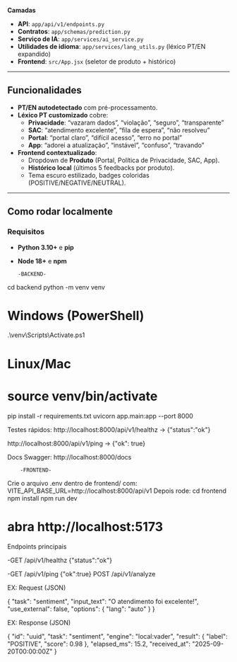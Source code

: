 
**Camadas**  
- **API**: `app/api/v1/endpoints.py`  
- **Contratos**: `app/schemas/prediction.py`  
- **Serviço de IA**: `app/services/ai_service.py`  
- **Utilidades de idioma**: `app/services/lang_utils.py` (léxico PT/EN expandido)  
- **Frontend**: `src/App.jsx` (seletor de produto + histórico)  

---

## Funcionalidades

- **PT/EN autodetectado** com pré-processamento.  
- **Léxico PT customizado** cobre:
  - **Privacidade**: “vazaram dados”, “violação”, “seguro”, “transparente”  
  - **SAC**: “atendimento excelente”, “fila de espera”, “não resolveu”  
  - **Portal**: “portal claro”, “difícil acesso”, “erro no portal”  
  - **App**: “adorei a atualização”, “instável”, “confuso”, “travando”  
- **Frontend contextualizado**:
  - Dropdown de **Produto** (Portal, Política de Privacidade, SAC, App).  
  - **Histórico local** (últimos 5 feedbacks por produto).  
  - Tema escuro estilizado, badges coloridas (POSITIVE/NEGATIVE/NEUTRAL).  

---

## Como rodar localmente

### Requisitos
- **Python 3.10+** e **pip**
- **Node 18+** e **npm**


      -BACKEND-

cd backend
python -m venv venv
# Windows (PowerShell)
.\venv\Scripts\Activate.ps1
# Linux/Mac
# source venv/bin/activate

pip install -r requirements.txt
uvicorn app.main:app --port 8000

Testes rápidos:
http://localhost:8000/api/v1/healthz → {"status":"ok"}

http://localhost:8000/api/v1/ping → {"ok": true}

Docs Swagger: http://localhost:8000/docs

        -FRONTEND-
Crie o arquivo .env dentro de frontend/ com:
VITE_API_BASE_URL=http://localhost:8000/api/v1
Depois rode:
cd frontend
npm install
npm run dev

# abra http://localhost:5173

Endpoints principais

-GET /api/v1/healthz
{"status":"ok"}

-GET /api/v1/ping
{"ok":true}
POST /api/v1/analyze

EX: Request (JSON)

{
  "task": "sentiment",
  "input_text": "O atendimento foi excelente!",
  "use_external": false,
  "options": { "lang": "auto" }
}


EX: Response (JSON)

{
  "id": "uuid",
  "task": "sentiment",
  "engine": "local:vader",
  "result": { "label": "POSITIVE", "score": 0.98 },
  "elapsed_ms": 15.2,
  "received_at": "2025-09-20T00:00:00Z"
}

